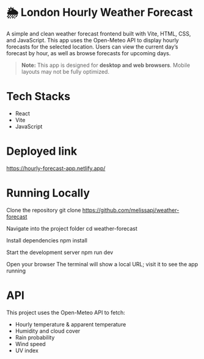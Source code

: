# 🌦 London Hourly Weather Forecast

A simple and clean weather forecast frontend built with Vite, HTML, CSS, and JavaScript. This app uses the Open-Meteo API to display hourly forecasts for the selected location. Users can view the current day’s forecast by hour, as well as browse forecasts for upcoming days.

> **Note:** This app is designed for **desktop and web browsers**. Mobile layouts may not be fully optimized.

# Tech Stacks
- React
- Vite
- JavaScript

# Deployed link

https://hourly-forecast-app.netlify.app/

# Running Locally
Clone the repository
git clone https://github.com/melissapj/weather-forecast

Navigate into the project folder 
cd weather-forecast

Install dependencies 
npm install

Start the development server 
npm run dev

Open your browser The terminal will show a local URL; visit it to see the app running

# API

This project uses the Open-Meteo API to fetch:
- Hourly temperature & apparent temperature
- Humidity and cloud cover
- Rain probability
- Wind speed
- UV index
